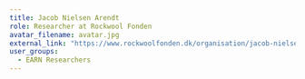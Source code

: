 ```yaml
---
title: Jacob Nielsen Arendt
role: Researcher at Rockwool Fonden
avatar_filename: avatar.jpg
external_link: "https://www.rockwoolfonden.dk/organisation/jacob-nielsen-arendt/"
user_groups:
  - EARN Researchers
---
```

